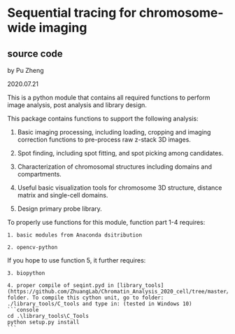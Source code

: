 # Sequential tracing for chromosome-wide imaging

## source code

by Pu Zheng

2020.07.21

This is a python module that contains all required functions to perform image analysis, post analysis and library design. 

This package contains functions to support the following analysis:

1. Basic imaging processing, including loading, cropping and imaging correction functions to pre-process raw z-stack 3D images. 

2. Spot finding, including spot fitting, and spot picking among candidates. 

3. Characterization of chromosomal structures including domains and compartments. 

4. Useful basic visualization tools for chromosome 3D structure, distance matrix and single-cell domains. 

5. Design primary probe library. 

To properly use functions for this module, function part 1-4 requires:

    1. basic modules from Anaconda dsitribution
    
    2. opencv-python

If you hope to use function 5, it further requires:

    3. biopython

    4. proper compile of seqint.pyd in [library_tools](https://github.com/ZhuangLab/Chromatin_Analysis_2020_cell/tree/master/sequential_tracing/source/library_tools) folder. To compile this cython unit, go to folder: ./library_tools/C_tools and type in: (tested in Windows 10)
    ```console
    cd .\library_tools\C_Tools
    python setup.py install
    ```
